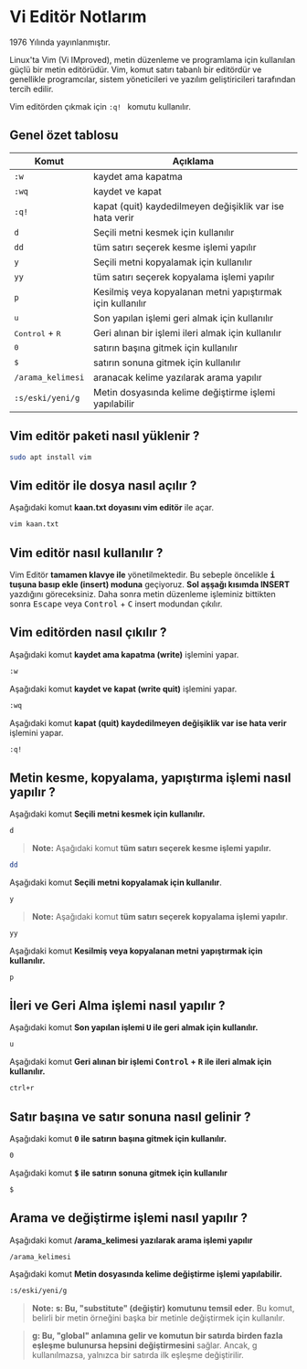 # Vi Editör Notlarım
 1976 Yılında yayınlanmıştır.
 
Linux'ta Vim (Vi IMproved), metin düzenleme ve programlama için kullanılan güçlü bir metin editörüdür. Vim, komut satırı tabanlı bir editördür ve genellikle programcılar, sistem yöneticileri ve yazılım geliştiricileri tarafından tercih edilir. 

Vim editörden çıkmak için ```:q! ``` komutu kullanılır.
## Genel özet tablosu
|Komut                       |Açıklama                         |
|-------------------------------|-----------------------------|
|```:w ```|kaydet ama kapatma|
|```:wq ``` |kaydet ve kapat|
|```:q! ``` |kapat (quit) kaydedilmeyen değişiklik var ise hata verir|
|```d ``` |Seçili metni kesmek için kullanılır|
|```dd ``` |tüm satırı seçerek  kesme işlemi yapılır|
|```y``` |Seçili metni kopyalamak için kullanılır|
|```yy``` |tüm satırı seçerek  kopyalama işlemi yapılır|
|```p``` |Kesilmiş veya kopyalanan metni yapıştırmak için kullanılır|
|<kbd>u</kbd>|Son yapılan işlemi geri almak için kullanılır|
|<kbd>Control</kbd> + <kbd>R</kbd> |Geri alınan bir işlemi  ileri almak için kullanılır|
|<kbd>0</kbd> |satırın başına gitmek için kullanılır|
|<kbd>$</kbd> |satırın sonuna gitmek için kullanılır|
|```/arama_kelimesi``` |aranacak kelime yazılarak arama yapılır|
|```:s/eski/yeni/g``` |Metin dosyasında kelime değiştirme işlemi yapılabilir|

## Vim editör paketi nasıl yüklenir ?
```BASH
sudo apt install vim 
```
## Vim editör ile dosya nasıl açılır ?
Aşağıdaki komut **kaan.txt doyasını vim editör** ile açar.
```BASH
vim kaan.txt
```
## Vim editör nasıl kullanılır ?
Vim Editör **tamamen klavye ile** yönetilmektedir. Bu sebeple öncelikle **<kbd>i</kbd> tuşuna basıp ekle (insert) moduna** geçiyoruz. **Sol aşşağı kısımda INSERT** yazdığını göreceksiniz.
Daha sonra metin düzenleme işleminiz bittikten sonra <kbd>Escape</kbd> veya <kbd>Control</kbd> + <kbd>C</kbd> insert modundan çıkılır.
## Vim editörden nasıl çıkılır ?
Aşağıdaki komut **kaydet ama kapatma (write)** işlemini yapar.
```BASH
:w 
```
Aşağıdaki komut **kaydet ve kapat (write quit)** işlemini yapar.
```BASH
:wq
```
Aşağıdaki komut **kapat (quit) kaydedilmeyen değişiklik var ise hata verir** işlemini yapar.
```BASH
:q!
```
## Metin kesme, kopyalama, yapıştırma işlemi nasıl yapılır ?
Aşağıdaki komut **Seçili metni kesmek için kullanılır.**
```BASH
d 
```
> **Note:** Aşağıdaki komut **tüm satırı seçerek  kesme işlemi yapılır.**
```BASH
dd
```
Aşağıdaki komut **Seçili metni kopyalamak için kullanılır**.
```BASH
y
```
> **Note:** Aşağıdaki komut **tüm satırı seçerek  kopyalama işlemi yapılır**.
```BASH
yy
```
Aşağıdaki komut **Kesilmiş veya kopyalanan metni yapıştırmak için kullanılır.**
```BASH
p
```
## İleri ve Geri Alma işlemi nasıl yapılır ?
Aşağıdaki komut **Son yapılan işlemi <kbd>U</kbd> ile geri almak için kullanılır.**
```BASH
u
```
Aşağıdaki komut **Geri alınan bir işlemi <kbd>Control</kbd> + <kbd>R</kbd> ile ileri almak için kullanılır.**
```BASH
ctrl+r
```
## Satır başına ve satır sonuna nasıl gelinir ?
Aşağıdaki komut **<kbd>0</kbd> ile satırın başına gitmek için kullanılır.**
```BASH
0
```
Aşağıdaki komut **<kbd>$</kbd> ile satırın sonuna gitmek için kullanılır**
```BASH
$
```
## Arama ve değiştirme işlemi nasıl yapılır ?
Aşağıdaki komut **/arama_kelimesi yazılarak arama işlemi yapılır**
```BASH
/arama_kelimesi
```
Aşağıdaki komut **Metin dosyasında kelime değiştirme işlemi yapılabilir.**
```BASH
:s/eski/yeni/g
```
> **Note:** **s: Bu, "substitute" (değiştir) komutunu temsil eder**. Bu komut, belirli bir metin örneğini başka bir metinle değiştirmek için kullanılır.

> **g: Bu, "global" anlamına gelir ve komutun bir satırda birden fazla eşleşme bulunursa hepsini değiştirmesini** sağlar. Ancak, g kullanılmazsa, yalnızca bir satırda ilk eşleşme değiştirilir.
